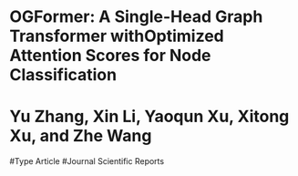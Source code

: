 # OGFormer: A Single-Head Graph Transformer withOptimized Attention Scores for Node Classification
# Yu Zhang, Xin Li, Yaoqun Xu, Xitong Xu, and Zhe Wang
#Type Article
#Journal Scientific Reports
